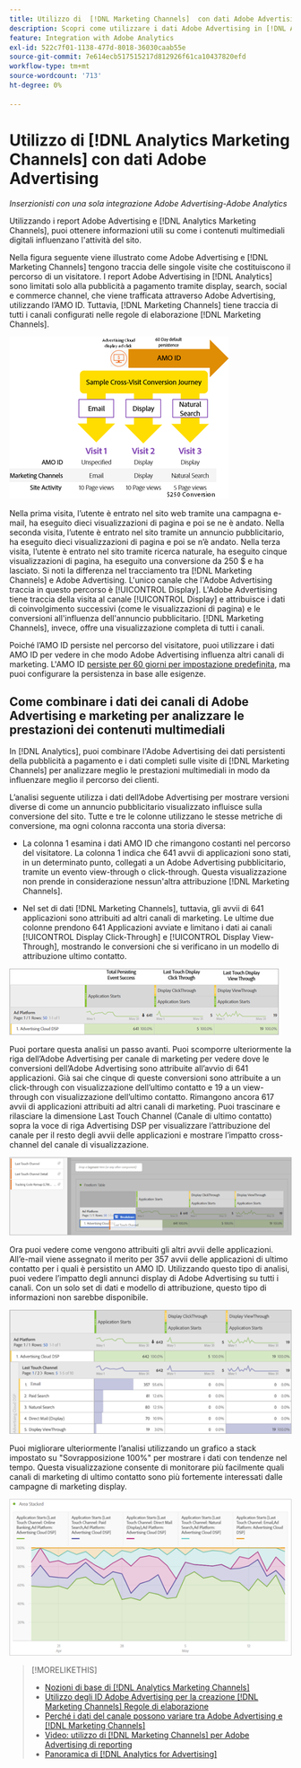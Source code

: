 ```yaml
---
title: Utilizzo di  [!DNL Marketing Channels]  con dati Adobe Advertising
description: Scopri come utilizzare i dati Adobe Advertising in [!DNL Analytics Marketing Channels].
feature: Integration with Adobe Analytics
exl-id: 522c7f01-1138-477d-8018-36030caab55e
source-git-commit: 7e614ecb517515217d812926f61ca10437820efd
workflow-type: tm+mt
source-wordcount: '713'
ht-degree: 0%

---
```


# Utilizzo di [!DNL Analytics Marketing Channels] con dati Adobe Advertising

*Inserzionisti con una sola integrazione Adobe Advertising-Adobe Analytics*

Utilizzando i report Adobe Advertising e [!DNL Analytics Marketing Channels], puoi ottenere informazioni utili su come i contenuti multimediali digitali influenzano l&#39;attività del sito.

<!-- from video: By using Marketing Channels with your Adobe Advertising data, you can get a more holistic view of how your advertising efforts are affecting site behavior. In particular, you can see the value of your view-through and click-through data, and how your advertising assists or is assisted by other channels. -->

Nella figura seguente viene illustrato come Adobe Advertising e [!DNL Marketing Channels] tengono traccia delle singole visite che costituiscono il percorso di un visitatore. I report Adobe Advertising in [!DNL Analytics] sono limitati solo alla pubblicità a pagamento tramite display, search, social e commerce channel, che viene trafficata attraverso Adobe Advertising, utilizzando l’AMO ID. Tuttavia, [!DNL Marketing Channels] tiene traccia di tutti i canali configurati nelle regole di elaborazione [!DNL Marketing Channels].

![Come Adobe Advertising e [!DNL Marketing Channels] tengono traccia delle singole visite nel percorso di un visitatore](/help/integrations/assets/a4adc-mc-sample-journey2.png)

Nella prima visita, l’utente è entrato nel sito web tramite una campagna e-mail, ha eseguito dieci visualizzazioni di pagina e poi se ne è andato. Nella seconda visita, l’utente è entrato nel sito tramite un annuncio pubblicitario, ha eseguito dieci visualizzazioni di pagina e poi se n’è andato. Nella terza visita, l’utente è entrato nel sito tramite ricerca naturale, ha eseguito cinque visualizzazioni di pagina, ha eseguito una conversione da 250 $ e ha lasciato. Si noti la differenza nel tracciamento tra [!DNL Marketing Channels] e Adobe Advertising. L&#39;unico canale che l&#39;Adobe Advertising traccia in questo percorso è [!UICONTROL Display]. L&#39;Adobe Advertising tiene traccia della visita al canale [!UICONTROL Display] e attribuisce i dati di coinvolgimento successivi (come le visualizzazioni di pagina) e le conversioni all&#39;influenza dell&#39;annuncio pubblicitario. [!DNL Marketing Channels], invece, offre una visualizzazione completa di tutti i canali.

Poiché l’AMO ID persiste nel percorso del visitatore, puoi utilizzare i dati AMO ID per vedere in che modo Adobe Advertising influenza altri canali di marketing. L&#39;AMO ID [ persiste per 60 giorni per impostazione predefinita](/help/integrations/analytics/overview.md), ma puoi configurare la persistenza in base alle esigenze.

## Come combinare i dati dei canali di Adobe Advertising e marketing per analizzare le prestazioni dei contenuti multimediali

In [!DNL Analytics], puoi combinare l&#39;Adobe Advertising dei dati persistenti della pubblicità a pagamento e i dati completi sulle visite di [!DNL Marketing Channels] per analizzare meglio le prestazioni multimediali in modo da influenzare meglio il percorso dei clienti.

L’analisi seguente utilizza i dati dell’Adobe Advertising per mostrare versioni diverse di come un annuncio pubblicitario visualizzato influisce sulla conversione del sito. Tutte e tre le colonne utilizzano le stesse metriche di conversione, ma ogni colonna racconta una storia diversa:

* La colonna 1 esamina i dati AMO ID che rimangono costanti nel percorso del visitatore. La colonna 1 indica che 641 avvii di applicazioni sono stati, in un determinato punto, collegati a un Adobe Advertising pubblicitario, tramite un evento view-through o click-through. Questa visualizzazione non prende in considerazione nessun&#39;altra attribuzione [!DNL Marketing Channels].

* Nel set di dati [!DNL Marketing Channels], tuttavia, gli avvii di 641 applicazioni sono attribuiti ad altri canali di marketing. Le ultime due colonne prendono 641 Applicazioni avviate e limitano i dati ai canali [!UICONTROL Display Click-Through] e [!UICONTROL Display View-Through], mostrando le conversioni che si verificano in un modello di attribuzione ultimo contatto.

![esempio di come un annuncio visualizzato influisce sulla conversione del sito](/help/integrations/assets/a4adc-mc-display-impact.png)

Puoi portare questa analisi un passo avanti. Puoi scomporre ulteriormente la riga dell’Adobe Advertising per canale di marketing per vedere dove le conversioni dell’Adobe Advertising sono attribuite all’avvio di 641 applicazioni. Già sai che cinque di queste conversioni sono attribuite a un click-through con visualizzazione dell’ultimo contatto e 19 a un view-through con visualizzazione dell’ultimo contatto. Rimangono ancora 617 avvii di applicazioni attribuiti ad altri canali di marketing. Puoi trascinare e rilasciare la dimensione Last Touch Channel (Canale di ultimo contatto) sopra la voce di riga Advertising DSP per visualizzare l’attribuzione del canale per il resto degli avvii delle applicazioni e mostrare l’impatto cross-channel del canale di visualizzazione.

![come aggiungere la dimensione Canale di ultimo contatto](/help/integrations/assets/a4adc-mc-display-impact-ltc.png)

Ora puoi vedere come vengono attribuiti gli altri avvii delle applicazioni. All’e-mail viene assegnato il merito per 357 avvii delle applicazioni di ultimo contatto per i quali è persistito un AMO ID. Utilizzando questo tipo di analisi, puoi vedere l’impatto degli annunci display di Adobe Advertising su tutti i canali. Con un solo set di dati e modello di attribuzione, questo tipo di informazioni non sarebbe disponibile.

![esempio dell&#39;impatto cross-channel dei canali di visualizzazione](/help/integrations/assets/a4adc-mc-display-impact-x-channel.png)

Puoi migliorare ulteriormente l’analisi utilizzando un grafico a stack impostato su &quot;Sovrapposizione 100%&quot; per mostrare i dati con tendenze nel tempo. Questa visualizzazione consente di monitorare più facilmente quali canali di marketing di ultimo contatto sono più fortemente interessati dalle campagne di marketing display.

![esempio dell&#39;impatto multicanale con tendenze dei canali di visualizzazione](/help/integrations/assets/a4adc-mc-display-impact-x-channel-trend.png)

>[!MORELIKETHIS]
>
>* [Nozioni di base di [!DNL Analytics Marketing Channels]](mc-overview.md)
>* [Utilizzo degli ID Adobe Advertising per la creazione [!DNL Marketing Channels] Regole di elaborazione](mc-ids.md)
>* [Perché i dati del canale possono variare tra Adobe Advertising e [!DNL Marketing Channels]](mc-data-variances.md)
>* [Video: utilizzo di [!DNL Marketing Channels] per Adobe Advertising di reporting](https://experienceleague.adobe.com/docs/advertising-learn/tutorials/analytics/analytics-reporting-a4adc.html)
>* [Panoramica di [!DNL Analytics for Advertising]](/help/integrations/analytics/overview.md)
